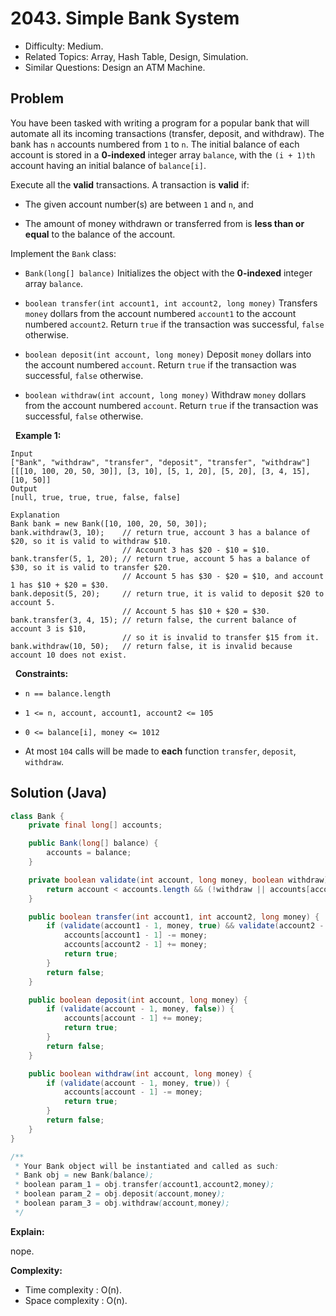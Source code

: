 # 2043. Simple Bank System

- Difficulty: Medium.
- Related Topics: Array, Hash Table, Design, Simulation.
- Similar Questions: Design an ATM Machine.

## Problem

You have been tasked with writing a program for a popular bank that will automate all its incoming transactions (transfer, deposit, and withdraw). The bank has ```n``` accounts numbered from ```1``` to ```n```. The initial balance of each account is stored in a **0-indexed** integer array ```balance```, with the ```(i + 1)th``` account having an initial balance of ```balance[i]```.

Execute all the **valid** transactions. A transaction is **valid** if:


	
- The given account number(s) are between ```1``` and ```n```, and
	
- The amount of money withdrawn or transferred from is **less than or equal** to the balance of the account.


Implement the ```Bank``` class:


	
- ```Bank(long[] balance)``` Initializes the object with the **0-indexed** integer array ```balance```.
	
- ```boolean transfer(int account1, int account2, long money)``` Transfers ```money``` dollars from the account numbered ```account1``` to the account numbered ```account2```. Return ```true``` if the transaction was successful, ```false``` otherwise.
	
- ```boolean deposit(int account, long money)``` Deposit ```money``` dollars into the account numbered ```account```. Return ```true``` if the transaction was successful, ```false``` otherwise.
	
- ```boolean withdraw(int account, long money)``` Withdraw ```money``` dollars from the account numbered ```account```. Return ```true``` if the transaction was successful, ```false``` otherwise.


 
**Example 1:**

```
Input
["Bank", "withdraw", "transfer", "deposit", "transfer", "withdraw"]
[[[10, 100, 20, 50, 30]], [3, 10], [5, 1, 20], [5, 20], [3, 4, 15], [10, 50]]
Output
[null, true, true, true, false, false]

Explanation
Bank bank = new Bank([10, 100, 20, 50, 30]);
bank.withdraw(3, 10);    // return true, account 3 has a balance of $20, so it is valid to withdraw $10.
                         // Account 3 has $20 - $10 = $10.
bank.transfer(5, 1, 20); // return true, account 5 has a balance of $30, so it is valid to transfer $20.
                         // Account 5 has $30 - $20 = $10, and account 1 has $10 + $20 = $30.
bank.deposit(5, 20);     // return true, it is valid to deposit $20 to account 5.
                         // Account 5 has $10 + $20 = $30.
bank.transfer(3, 4, 15); // return false, the current balance of account 3 is $10,
                         // so it is invalid to transfer $15 from it.
bank.withdraw(10, 50);   // return false, it is invalid because account 10 does not exist.
```

 
**Constraints:**


	
- ```n == balance.length```
	
- ```1 <= n, account, account1, account2 <= 105```
	
- ```0 <= balance[i], money <= 1012```
	
- At most ```104``` calls will be made to **each** function ```transfer```, ```deposit```, ```withdraw```.



## Solution (Java)

```java
class Bank {
    private final long[] accounts;

    public Bank(long[] balance) {
        accounts = balance;
    }

    private boolean validate(int account, long money, boolean withdraw) {
        return account < accounts.length && (!withdraw || accounts[account] >= money);
    }

    public boolean transfer(int account1, int account2, long money) {
        if (validate(account1 - 1, money, true) && validate(account2 - 1, 0, false)) {
            accounts[account1 - 1] -= money;
            accounts[account2 - 1] += money;
            return true;
        }
        return false;
    }

    public boolean deposit(int account, long money) {
        if (validate(account - 1, money, false)) {
            accounts[account - 1] += money;
            return true;
        }
        return false;
    }

    public boolean withdraw(int account, long money) {
        if (validate(account - 1, money, true)) {
            accounts[account - 1] -= money;
            return true;
        }
        return false;
    }
}

/**
 * Your Bank object will be instantiated and called as such:
 * Bank obj = new Bank(balance);
 * boolean param_1 = obj.transfer(account1,account2,money);
 * boolean param_2 = obj.deposit(account,money);
 * boolean param_3 = obj.withdraw(account,money);
 */
```

**Explain:**

nope.

**Complexity:**

* Time complexity : O(n).
* Space complexity : O(n).

